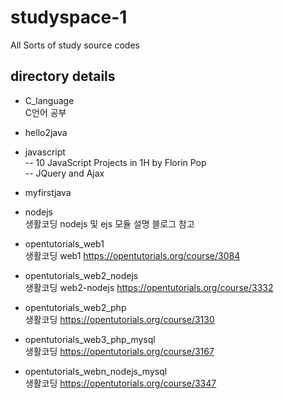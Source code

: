 # studyspace-1
All Sorts of study source codes   


## directory details

- C_language  
C언어 공부

- hello2java  

- javascript  
-- 10 JavaScript Projects in 1H by Florin Pop  
-- JQuery and Ajax

- myfirstjava  

- nodejs  
생활코딩 nodejs 및 ejs 모듈 설명 블로그 참고


- opentutorials_web1  
생활코딩 web1 https://opentutorials.org/course/3084

- opentutorials_web2_nodejs  
생활코딩 web2-nodejs https://opentutorials.org/course/3332

- opentutorials_web2_php  
생활코딩 https://opentutorials.org/course/3130

- opentutorials_web3_php_mysql  
생활코딩 https://opentutorials.org/course/3167

- opentutorials_webn_nodejs_mysql  
생활코딩 https://opentutorials.org/course/3347
